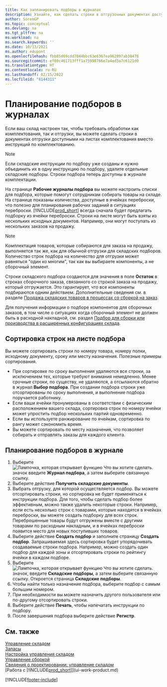 ```yaml
---
title: Как запланировать подборы в журналах
description: Узнайте, как сделать строки в отгрузочных документах доступными на листах комплектования для складских рабочих.
author: SorenGP
ms.topic: conceptual
ms.devlang: na
ms.tgt_pltfrm: na
ms.workload: na
ms.search.keywords: ''
ms.date: 10/13/2021
ms.author: edupont
ms.openlocfilehash: fbb85d69cdd7844bbc63e6367ea962897ab30478
ms.sourcegitcommit: ef80c461713fff1a75998766e7a4ed3a7c6121d0
ms.translationtype: HT
ms.contentlocale: ru-RU
ms.lasthandoff: 02/15/2022
ms.locfileid: "8144311"
---
```

# <a name="plan-picks-in-worksheets"></a>Планирование подборов в журналах

Если ваш склад настроен так, чтобы требовать обработки как комплектования, так и отгрузки, вы можете сделать строки в документах отгрузки доступными на листах комплектования вместо инструкций по комплектованию.  

> [!NOTE]  
> Если складские инструкции по подбору уже созданы и нужно объединить их в одну инструкцию по подбору, удалите отдельные складские подборы. Строки подбора теперь доступны в журнале комплектации.  

На странице **Рабочие журналы подбора** вы можете настроить списки для подбора, которые помогут сотрудникам собирать товары на складе. На странице показаны количества, доступные в ячейках переброски, что полезно для планирования рабочих заданий в ситуациях переброски. [!INCLUDE[prod_short](includes/prod_short.md)] всегда сначала будет предлагать подборку из ячейки переброски. Строки на листе могут быть взяты из нескольких исходных документов. Например, они могут поступать из нескольких заказов на продажу. 

> [!NOTE]  
> Комплектация товаров, которые собираются для заказа на продажу, выполняется так же, как для обычной отгрузки для складских подборов. Количество строк подбора на количество для отгрузки может равняться "один ко многим", так как вы выбираете компоненты, а не сборочный элемент.  
>
> Строки складского подбора создаются для значения в поле **Остаток** в строках сборочного заказа, связанного со строкой заказа на продажу, который отгружается. Это гарантирует, что все компоненты подбираются одним действием. Дополнительные сведения см. в разделе [Продажа складских товаров в процессах со сборкой на заказ](assembly-how-to-sell-inventory-items-in-assemble-to-order-flows.md).  
>
> Для получения информации о подборе компонентов для сборочных заказов, в том числе о ситуациях когда сборочный элемент не должен быть в расходной накладной, см. раздел [Подбор для сборки или производства в расширенных конфигурациях склада](warehouse-how-to-pick-for-internal-operations-in-advanced-warehousing.md).  

## <a name="sorting-lines-on-a-pick-worksheet"></a>Сортировка строк на листе подбора
Вы можете сортировать строки по номеру товара, номеру полки, исходному документу, сроку или месту назначения. Полезные примеры сортирования.

* При сортировке по сроку выполнения удаляются все строки, за исключением тех, которые требуют внимания немедленно. Менее срочные строки, по существу, не удаляются, а отсылаются обратно в журнал **Выбор подбора**. При создании подбора строки уже отсортированы по сроку выполнения, и выполнение подбора поручается работнику.
* Если ваши ячейки пронумерованы в соответствии с физическим расположением вашего склада, сортировка строк по номеру ячейки может упростить подбор нескольких партий одновременно. 
* Если вы используете ранжирование по ячейкам, сортировка по рангу может сэкономить время. 
* Вы можете сортировать по месту назначения, что позволяет собирать и отправлять заказы для каждого клиента.

## <a name="to-plan-picks-in-the-worksheet"></a>Планирование подборов в журнале

1. Выберите ![Лампочка, которая открывает функцию Что вы хотите сделать.](media/ui-search/search_small.png "Что вы хотите сделать") значок введите **Журнал подбора**, а затем выберите связанную ссылку.  
2. Выберите действие **Получить складские документы**.  
3. Выбрать отгрузку, для которой осуществляется подбор. Вы можете отсортировать строки, но сортировка не будет применяться к инструкции подбора. Для того, чтобы сделать подбор более эффективным, можно также удалить некоторые строки. Например, если есть несколько строк с товарами, которые находятся в ячейках переброски, вы можете создать подборку для всех строк. Переброшенные товары будут отгружены вместе с другими товарами по расходным накладным, и в ячейках переброски появится место для новых поступивших товаров.  
4. Выберите действие **Создать подбор** и заполните страницу **Создать подбор**. Запрашиваемая здесь сортировка будет упорядочивать создаваемые строки подбора. Например, можно создать один подбор для каждой зоны и отсортировать строки по рейтингу ячейки в каждом подборе.  
5. Выберите ![Лампочка, которая открывает функцию Что вы хотите сделать.](media/ui-search/search_small.png "Что вы хотите сделать") значок, введите **Складские подборы**, а затем выберите связанную ссылку. Откроется страница **Складские подборы**.  
6. Чтобы найти только назначение подбора, выберите подбор с самым большим номером.  
7. При необходимости вы можете назначить другого пользователя или по-другому отсортировать строки.  
8. Выберите действие **Печать**, чтобы напечатать инструкции по подбору.  
9. После завершения подбора выберите действие **Регистр**.  

## <a name="see-also"></a>См. также

[Управление складом](warehouse-manage-warehouse.md)  
[Запасы](inventory-manage-inventory.md)  
[Настройка управления складом](warehouse-setup-warehouse.md)  
[Управление сборкой](assembly-assemble-items.md)  
[Сведения о проектировании: управление складом](design-details-warehouse-management.md)  
[Работа с [!INCLUDE[prod_short](includes/prod_short.md)]](ui-work-product.md)  


[!INCLUDE[footer-include](includes/footer-banner.md)]